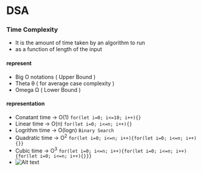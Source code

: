 # DSA

### Time Complexity
- It is the amount of time taken by an algorithm to run
- as a function of length of the input

#### represent
-  Big O notations ( Upper Bound )
-  Theta θ         ( for average case complexity )
-  Omega Ω         ( Lower Bound )

#### representation
- Conatant time  -> O(1) ```for(let i=0; i<=10; i++){}```
- Linear time    -> O(n)  ```for(let i=0; i<=n; i++){}```
- Logrithm time  -> O(logn) ```Binary Search ```
- Quadratic time -> O<sup>2</sup> ```for(let i=0; i<=n; i++){for(let i=0; i<=n; i++){}}```
- Cubic time     -> O<sup>3</sup> ```for(let i=0; i<=n; i++){for(let i=0; i<=n; i++){for(let i=0; i<=n; i++){}}}```
- ![Alt text](https://res.cloudinary.com/dnknslaku/image/upload/h_350,w_500/v1733297836/Screenshot_2147_udu0s9.png)

